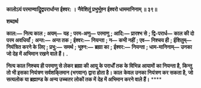 **कालोऽयं परमाण्वादिॢद्वपरार्धान्त ईश्वर: ।** **नैवेशितुं प्रभुर्भूश्न ईश्वरो धाममानिनाम् ॥ ३९॥** 

**शब्दार्थ** 

**काल:—** **नित्य काल** **; अयम्—** **यह** **; परम-अणु—** **परमाणु** **; आदि:—** **प्रारश्भ से** **; द्वि-परार्ध—** **काल की दो परम अवधियाँ** **;** **अन्त:—** **अन्त तक** **; ईश्वर:—** **नियन्ता** **; न—** **कभी नहीं** **; एव—** **निश्चय ही** **; ईशितुम्—** **नियंत्रित करने के लिए** **; प्रभु:—** **समर्थ** **;** **भूश्न:—** **ब्रह्मा का** **; ईश्वर:—** **नियन्ता** **; धाम-मानिनाम्—** **उनका जो देह में अभिमान रखने वाले हैं।** **.** 

**नित्य काल निश्चय ही परमाणु से लेकर ब्रह्मा की आयु के परार्धों तक के विभिन्न आयामों** **का नियन्ता है, किन्तु तो भी इसका नियंत्रण सर्वशकि्तमान (भगवान) द्वारा होता है। काल** **केवल उनका नियंत्रण कर सकता है, जो सत्यलोक या ब्रह्माण्ड के अन्य उच्चतर लोकों तक में** **देह में अभिमान करने वाले हैं।** **** 